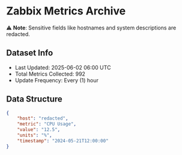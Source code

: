 # Zabbix Metrics Archive

⚠️ **Note**: Sensitive fields like hostnames and system descriptions are redacted.

## Dataset Info
- Last Updated: 2025-06-02 06:00 UTC
- Total Metrics Collected: 992
- Update Frequency: Every (1) hour

## Data Structure
```json
{
    "host": "redacted",
    "metric": "CPU Usage",
    "value": "12.5",
    "units": "%",
    "timestamp": "2024-05-21T12:00:00"
}
```
